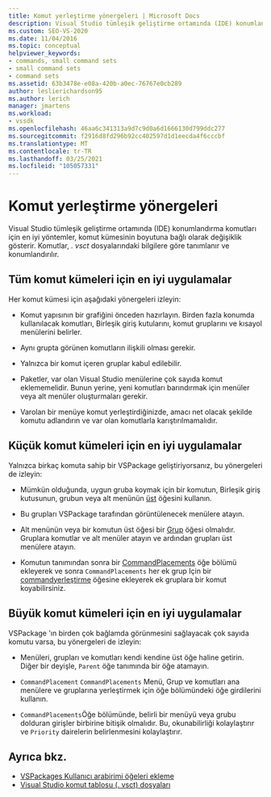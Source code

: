 ```yaml
---
title: Komut yerleştirme yönergeleri | Microsoft Docs
description: Visual Studio tümleşik geliştirme ortamında (IDE) konumlandırma komutları için kılavuzları ve en iyi uygulamaları öğrenin.
ms.custom: SEO-VS-2020
ms.date: 11/04/2016
ms.topic: conceptual
helpviewer_keywords:
- commands, small command sets
- small command sets
- command sets
ms.assetid: 63b3478e-e08a-420b-a0ec-76767e0cb289
author: leslierichardson95
ms.author: lerich
manager: jmartens
ms.workload:
- vssdk
ms.openlocfilehash: 46aa6c341313a9d7c9d0a6d1666130d799ddc277
ms.sourcegitcommit: f2916d8fd296b92cc402597d1d1eecda4f6cccbf
ms.translationtype: MT
ms.contentlocale: tr-TR
ms.lasthandoff: 03/25/2021
ms.locfileid: "105057331"
---
```

# <a name="command-placement-guidelines"></a>Komut yerleştirme yönergeleri
Visual Studio tümleşik geliştirme ortamında (IDE) konumlandırma komutları için en iyi yöntemler, komut kümesinin boyutuna bağlı olarak değişiklik gösterir. Komutlar, *. vsct* dosyalarındaki bilgilere göre tanımlanır ve konumlandırılır.

## <a name="best-practices-for-all-command-sets"></a>Tüm komut kümeleri için en iyi uygulamalar
 Her komut kümesi için aşağıdaki yönergeleri izleyin:

- Komut yapısının bir grafiğini önceden hazırlayın. Birden fazla konumda kullanılacak komutları, Birleşik giriş kutularını, komut gruplarını ve kısayol menülerini belirler.

- Aynı grupta görünen komutların ilişkili olması gerekir.

- Yalnızca bir komut içeren gruplar kabul edilebilir.

- Paketler, var olan Visual Studio menülerine çok sayıda komut eklememelidir. Bunun yerine, yeni komutları barındırmak için menüler veya alt menüler oluşturmaları gerekir.

- Varolan bir menüye komut yerleştirdiğinizde, amacı net olacak şekilde komutu adlandırın ve var olan komutlarla karıştırılmamalıdır.

## <a name="best-practices-for-small-command-sets"></a>Küçük komut kümeleri için en iyi uygulamalar
 Yalnızca birkaç komuta sahip bir VSPackage geliştiriyorsanız, bu yönergeleri de izleyin:

- Mümkün olduğunda, uygun gruba koymak için bir komutun, Birleşik giriş kutusunun, grubun veya alt menünün [üst](../../extensibility/parent-element.md) öğesini kullanın.

- Bu grupları VSPackage tarafından görüntülenecek menülere atayın.

- Alt menünün veya bir komutun üst öğesi bir [Grup](../../extensibility/group-element.md) öğesi olmalıdır. Gruplara komutlar ve alt menüler atayın ve ardından grupları üst menülere atayın.

- Komutun tanımından sonra bir [CommandPlacements](../../extensibility/commandplacements-element.md) öğe bölümü ekleyerek ve sonra `CommandPlacements` her ek grup Için bir [commandyerleştirme](../../extensibility/commandplacement-element.md) öğesine ekleyerek ek gruplara bir komut koyabilirsiniz.

## <a name="best-practices-for-large-command-sets"></a>Büyük komut kümeleri için en iyi uygulamalar
 VSPackage 'ın birden çok bağlamda görünmesini sağlayacak çok sayıda komutu varsa, bu yönergeleri de izleyin:

- Menüleri, grupları ve komutları kendi kendine üst öğe haline getirin. Diğer bir deyişle, `Parent` öğe tanımında bir öğe atamayın.

- `CommandPlacement` `CommandPlacements` Menü, Grup ve komutları ana menülere ve gruplarına yerleştirmek için öğe bölümündeki öğe girdilerini kullanın.

- `CommandPlacements`Öğe bölümünde, belirli bir menüyü veya grubu dolduran girişler birbirine bitişik olmalıdır. Bu, okunabilirliği kolaylaştırır ve `Priority` dairelerin belirlenmesini kolaylaştırır.

## <a name="see-also"></a>Ayrıca bkz.
- [VSPackages Kullanıcı arabirimi öğeleri ekleme](../../extensibility/internals/how-vspackages-add-user-interface-elements.md)
- [Visual Studio komut tablosu (. vsct) dosyaları](../../extensibility/internals/visual-studio-command-table-dot-vsct-files.md)
